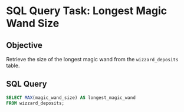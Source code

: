 # SQL Query Task: Longest Magic Wand Size

## Objective
Retrieve the size of the longest magic wand from the `wizzard_deposits` table.

## SQL Query

```sql
SELECT MAX(magic_wand_size) AS longest_magic_wand
FROM wizzard_deposits;
